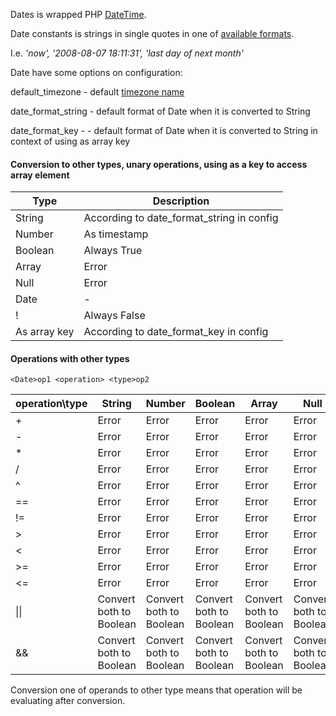 Dates is wrapped PHP [DateTime](http://php.net/manual/en/class.datetime.php).

Date constants is strings in single quotes in one of <a href="http://php.net/manual/en/datetime.formats.php">available formats</a>.

I.e. _'now', '2008-08-07 18:11:31', 'last day of next month'_

Date have some options on configuration:

default_timezone - default <a href="http://php.net/manual/en/timezones.php">timezone name</a>

date_format_string - default format of Date when it is converted to String

date_format_key - - default format of Date when it is converted to String in context of using as array key


#### Conversion to other types, unary operations, using as a key to access array element

Type | Description
--- | ---
 String | According to date_format_string in config
 Number | As timestamp
 Boolean | Always True 
 Array | Error 
 Null | Error
 Date | -
 ! | Always False 
As array key | According to date_format_key in config

#### Operations with other types
<code>\<Date\>op1 \<operation\> \<type\>op2</code>

operation\type | String | Number | Boolean | Array | Null | Date
--- | --- | --- | --- | --- | --- | --- 
\+|Error |Error |Error |Error |Error |Error
\-|Error |Error |Error |Error |Error |Error
\*|Error |Error |Error |Error |Error |Error
/ |Error |Error |Error |Error |Error |Error 
^ |Error |Error |Error |Error |Error |Error 
== |Error |Error |Error |Error |Error |-
!= |Error |Error |Error |Error |Error |-
\> |Error |Error |Error |Error |Error |-
\< |Error |Error |Error |Error |Error |-
\>= |Error |Error |Error |Error |Error |-
\<= |Error |Error |Error |Error |Error |-
\|\| |Convert both to Boolean |Convert both to Boolean |Convert both to Boolean |Convert both to Boolean |Convert both to Boolean |Convert both to Boolean
&& |Convert both to Boolean |Convert both to Boolean |Convert both to Boolean |Convert both to Boolean |Convert both to Boolean |Convert both to Boolean

Conversion one of operands to other type means that operation will be evaluating after conversion. 

